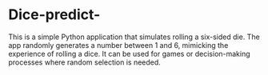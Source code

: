 # Dice-predict-
This is a simple Python application that simulates rolling a six-sided die. The app randomly generates a number between 1 and 6, mimicking the experience of rolling a dice. It can be used for games or decision-making processes where random selection is needed.

